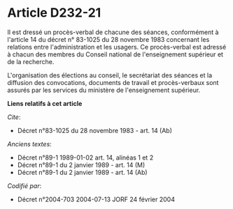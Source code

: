 # Article D232-21

Il est dressé un procès-verbal de chacune des séances, conformément à l'article 14 du décret n° 83-1025 du 28 novembre 1983
concernant les relations entre l'administration et les usagers. Ce procès-verbal est adressé à chacun des membres du Conseil
national de l'enseignement supérieur et de la recherche.

L'organisation des élections au conseil, le secrétariat des séances et la diffusion des convocations, documents de travail et
procès-verbaux sont assurés par les services du ministère de l'enseignement supérieur.

**Liens relatifs à cet article**

_Cite_:

  - Décret n°83-1025 du 28 novembre 1983 - art. 14 (Ab)

_Anciens textes_:

  - Décret n°89-1 1989-01-02 art. 14, alinéas 1 et 2
  - Décret n°89-1 du 2 janvier 1989 - art. 14 (M)
  - Décret n°89-1 du 2 janvier 1989 - art. 14 (Ab)

_Codifié par_:

  - Décret n°2004-703 2004-07-13 JORF 24 février 2004
